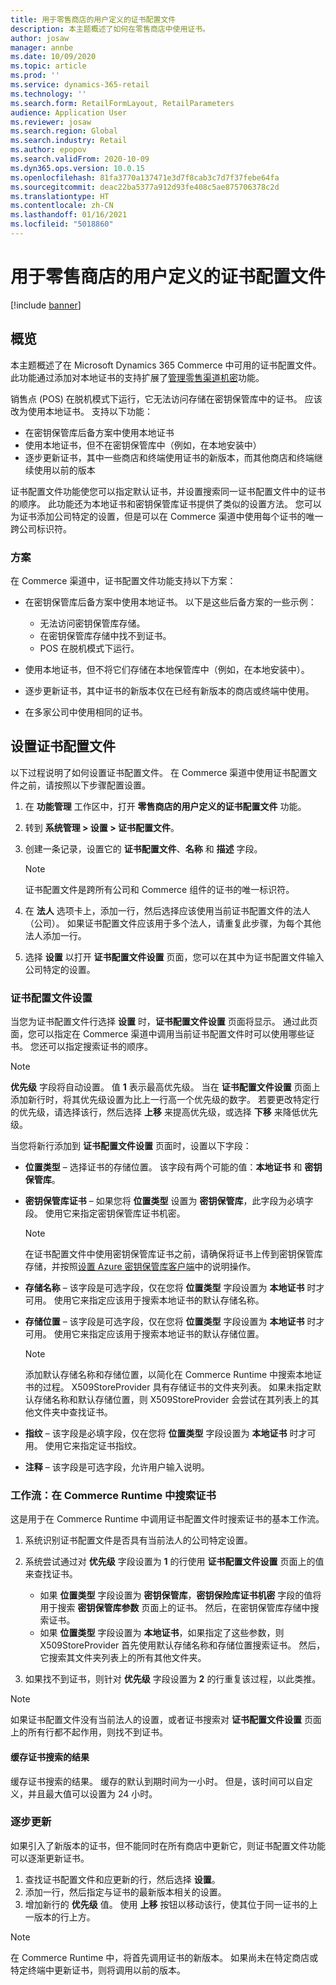 ```yaml
---
title: 用于零售商店的用户定义的证书配置文件
description: 本主题概述了如何在零售商店中使用证书。
author: josaw
manager: annbe
ms.date: 10/09/2020
ms.topic: article
ms.prod: ''
ms.service: dynamics-365-retail
ms.technology: ''
ms.search.form: RetailFormLayout, RetailParameters
audience: Application User
ms.reviewer: josaw
ms.search.region: Global
ms.search.industry: Retail
ms.author: epopov
ms.search.validFrom: 2020-10-09
ms.dyn365.ops.version: 10.0.15
ms.openlocfilehash: 81fa3770a137471e3d7f8cab3c7d7f37febe64fa
ms.sourcegitcommit: deac22ba5377a912d93fe408c5ae875706378c2d
ms.translationtype: HT
ms.contentlocale: zh-CN
ms.lasthandoff: 01/16/2021
ms.locfileid: "5018860"
---
```

# <a name="user-defined-certificate-profiles-for-retail-stores"></a>用于零售商店的用户定义的证书配置文件

[!include [banner](../includes/banner.md)]


## <a name="overview"></a>概览

本主题概述了在 Microsoft Dynamics 365 Commerce 中可用的证书配置文件。 此功能通过添加对本地证书的支持扩展了[管理零售渠道机密](../dev-itpro/manage-secrets.md)功能。

销售点 (POS) 在脱机模式下运行，它无法访问存储在密钥保管库中的证书。 应该改为使用本地证书。 支持以下功能：

- 在密钥保管库后备方案中使用本地证书
- 使用本地证书，但不在密钥保管库中（例如，在本地安装中）
- 逐步更新证书，其中一些商店和终端使用证书的新版本，而其他商店和终端继续使用以前的版本

证书配置文件功能使您可以指定默认证书，并设置搜索同一证书配置文件中的证书的顺序。 此功能还为本地证书和密钥保管库证书提供了类似的设置方法。 您可以为证书添加公司特定的设置，但是可以在 Commerce 渠道中使用每个证书的唯一跨公司标识符。

### <a name="scenarios"></a>方案

在 Commerce 渠道中，证书配置文件功能支持以下方案：

- 在密钥保管库后备方案中使用本地证书。 以下是这些后备方案的一些示例：

    - 无法访问密钥保管库存储。
    - 在密钥保管库存储中找不到证书。
    - POS 在脱机模式下运行。

- 使用本地证书，但不将它们存储在本地保管库中（例如，在本地安装中）。
- 逐步更新证书，其中证书的新版本仅在已经有新版本的商店或终端中使用。
- 在多家公司中使用相同的证书。

## <a name="set-up-certificate-profiles"></a>设置证书配置文件

以下过程说明了如何设置证书配置文件。 在 Commerce 渠道中使用证书配置文件之前，请按照以下步骤配置设置。

1. 在 **功能管理** 工作区中，打开 **零售商店的用户定义的证书配置文件** 功能。
2. 转到 **系统管理 \> 设置 \> 证书配置文件**。
3. 创建一条记录，设置它的 **证书配置文件**、**名称** 和 **描述** 字段。

    > [!NOTE]
    > 证书配置文件是跨所有公司和 Commerce 组件的证书的唯一标识符。

3. 在 **法人** 选项卡上，添加一行，然后选择应该使用当前证书配置文件的法人（公司）。 如果证书配置文件应该用于多个法人，请重复此步骤，为每个其他法人添加一行。
4. 选择 **设置** 以打开 **证书配置文件设置** 页面，您可以在其中为证书配置文件输入公司特定的设置。

### <a name="certificate-profile-settings"></a>证书配置文件设置

当您为证书配置文件行选择 **设置** 时，**证书配置文件设置** 页面将显示。 通过此页面，您可以指定在 Commerce 渠道中调用当前证书配置文件时可以使用哪些证书。 您还可以指定搜索证书的顺序。

> [!NOTE]
> **优先级** 字段将自动设置。 值 **1** 表示最高优先级。 当在 **证书配置文件设置** 页面上添加新行时，将其优先级设置为比上一行高一个优先级的数字。 若要更改特定行的优先级，请选择该行，然后选择 **上移** 来提高优先级，或选择 **下移** 来降低优先级。

当您将新行添加到 **证书配置文件设置** 页面时，设置以下字段：

- **位置类型** – 选择证书的存储位置。 该字段有两个可能的值：**本地证书** 和 **密钥保管库**。
- **密钥保管库证书** – 如果您将 **位置类型** 设置为 **密钥保管库**，此字段为必填字段。 使用它来指定密钥保管库证书机密。

    > [!NOTE]
    > 在证书配置文件中使用密钥保管库证书之前，请确保将证书上传到密钥保管库存储，并按照[设置 Azure 密钥保管库客户端](https://docs.microsoft.com/dynamics365/finance/localizations/setting-up-azure-key-vault-client)中的说明操作。

- **存储名称** – 该字段是可选字段，仅在您将 **位置类型** 字段设置为 **本地证书** 时才可用。 使用它来指定应该用于搜索本地证书的默认存储名称。
- **存储位置** – 该字段是可选字段，仅在您将 **位置类型** 字段设置为 **本地证书** 时才可用。 使用它来指定应该用于搜索本地证书的默认存储位置。

    > [!NOTE]
    > 添加默认存储名称和存储位置，以简化在 Commerce Runtime 中搜索本地证书的过程。 X509StoreProvider 具有存储证书的文件夹列表。 如果未指定默认存储名称和默认存储位置，则 X509StoreProvider 会尝试在其列表上的其他文件夹中查找证书。

- **指纹** – 该字段是必填字段，仅在您将 **位置类型** 字段设置为 **本地证书** 时才可用。 使用它来指定证书指纹。
- **注释** – 该字段是可选字段，允许用户输入说明。

### <a name="workflow-searching-certificates-in-the-commerce-runtime"></a>工作流：在 Commerce Runtime 中搜索证书

这是用于在 Commerce Runtime 中调用证书配置文件时搜索证书的基本工作流。

1. 系统识别证书配置文件是否具有当前法人的公司特定设置。
1. 系统尝试通过对 **优先级** 字段设置为 **1** 的行使用 **证书配置文件设置** 页面上的值来查找证书。

    - 如果 **位置类型** 字段设置为 **密钥保管库**，**密钥保险库证书机密** 字段的值将用于搜索 **密钥保管库参数** 页面上的证书。 然后，在密钥保管库存储中搜索证书。
    - 如果 **位置类型** 字段设置为 **本地证书**，如果指定了这些参数，则 X509StoreProvider 首先使用默认存储名称和存储位置搜索证书。 然后，它搜索其文件夹列表上的所有其他文件夹。

1. 如果找不到证书，则针对 **优先级** 字段设置为 **2** 的行重复该过程，以此类推。

> [!NOTE]
> 如果证书配置文件没有当前法人的设置，或者证书搜索对 **证书配置文件设置** 页面上的所有行都不起作用，则找不到证书。

#### <a name="caching-the-results-of-certificate-searches"></a>缓存证书搜索的结果

缓存证书搜索的结果。 缓存的默认到期时间为一小时。 但是，该时间可以自定义，并且最大值可以设置为 24 小时。

### <a name="gradual-update"></a>逐步更新

如果引入了新版本的证书，但不能同时在所有商店中更新它，则证书配置文件功能可以逐渐更新证书。

1. 查找证书配置文件和应更新的行，然后选择 **设置**。
1. 添加一行，然后指定与证书的最新版本相关的设置。
1. 增加新行的 **优先级** 值。 使用 **上移** 按钮以移动该行，使其位于同一证书的上一版本的行上方。

> [!NOTE]
> 在 Commerce Runtime 中，将首先调用证书的新版本。 如果尚未在特定商店或特定终端中更新证书，则将调用以前的版本。
